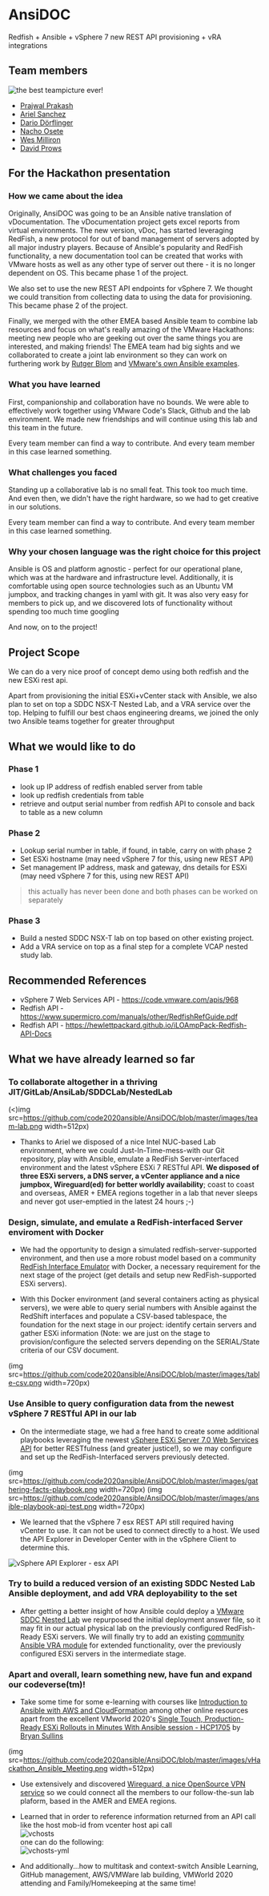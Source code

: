 # AnsiDOC

Redfish + Ansible + vSphere 7 new REST API provisioning + vRA integrations

## Team members

![the best teampicture ever!](https://github.com/code2020ansible/AnsiDOC/blob/master/vHackathon_Ansible_Team_Picture.jpg)

- [Prajwal Prakash](https://twitter.com/prajwalprakash)
- [Ariel Sanchez](https://twitter.com/arielsanchezmor)
- [Dario Dörflinger](https://twitter.com/virtual_frog)
- [Nacho Osete](https://twitter.com/ignosgt)
- [Wes Milliron](https://twitter.com/wesmilliron)
- [David Prows](https://twitter.com/commputethis)

## For the Hackathon presentation

### How we came about the idea

Originally, AnsiDOC was going to be an Ansible native translation of vDocumentation. The vDocumentation project gets excel reports from virtual environments. The new version, vDoc, has started leveraging RedFish, a new protocol for out of band management of servers adopted by all major industry players. Because of Ansible's popularity and RedFish functionality, a new documentation tool can be created that works with VMware hosts as well as any other type of server out there - it is no longer dependent on OS. This became phase 1 of the project.

We also set to use the new REST API endpoints for vSphere 7. We thought we could transition from collecting data to using the data for provisioning. This became phase 2 of the project.

Finally, we merged with the other EMEA based Ansible team to combine lab resources and focus on what's really amazing of the VMware Hackathons: meeting new people who are geeking out over the same things you are interested, and making friends! The EMEA team had big sights and we collaborated to create a joint lab environment so they can work on furthering work by [Rutger Blom](https://github.com/rutgerblom/SDDC.Lab) and [VMware's own Ansible examples](https://github.com/vmware-archive/ansible-role-vra/).

### What you have learned

First, companionship and collaboration have no bounds. We were able to effectively work together using VMware Code's Slack, Github and the lab environment. We made new friendships and will continue using this lab and this team in the future.  

Every team member can find a way to contribute. And every team member in this case learned something.

### What challenges you faced

Standing up a collaborative lab is no small feat. This took too much time. And even then, we didn't have the right hardware, so we had to get creative in our solutions.

Every team member can find a way to contribute. And every team member in this case learned something.

### Why your chosen language was the right choice for this project

Ansible is OS and platform agnostic - perfect for our operational plane, which was at the hardware and infrastructure level. Additionally, it is comfortable using open source technologies such as an Ubuntu VM jumpbox, and tracking changes in yaml with git. It was also very easy for members to pick up, and we discovered lots of functionality without spending too much time googling


And now, on to the project!


## Project Scope

We can do a very nice proof of concept demo using both redfish and the new ESXi rest api.

Apart from provisioning the initial ESXi+vCenter stack with Ansible, we also plan to set on top a SDDC NSX-T Nested Lab, and a VRA service over the top.
Helping to fulfill our best chaos engineering dreams, we joined the only two Ansible teams together for greater throughput

## What we would like to do

### Phase 1

- look up IP address of redfish enabled server from table
- look up redfish credentials from table
- retrieve and output serial number from redfish API to console and back to table as a new column

### Phase 2

- Lookup serial number in table, if found, in table, carry on with phase 2
- Set ESXi hostname (may need vSphere 7 for this, using new REST API)
- Set management IP address, mask and gateway, dns details for ESXi (may need vSphere 7 for this, using new REST API)

> this actually has never been done and both phases can be worked on separately

### Phase 3

- Build a nested SDDC NSX-T lab on top based on other existing project.
- Add a VRA service on top as a final step for a complete VCAP nested study lab.

## Recommended References

- vSphere 7 Web Services API - <https://code.vmware.com/apis/968>
- Redfish API - <https://www.supermicro.com/manuals/other/RedfishRefGuide.pdf>
- Redfish API - <https://hewlettpackard.github.io/iLOAmpPack-Redfish-API-Docs>

## What we have already learned so far

### To collaborate altogether in a thriving JIT/GitLab/AnsiLab/SDDCLab/NestedLab

(<)img src=<https://github.com/code2020ansible/AnsiDOC/blob/master/images/team-lab.png> width=512px)

- Thanks to Ariel we disposed of a nice Intel NUC-based Lab environment, where we could Just-In-Time-mess-with our Git repository, play with Ansible, emulate a RedFish Server-interfaced environment and the latest vSphere ESXi 7 RESTful API. **We disposed of three ESXi servers, a DNS server, a vCenter appliance and a nice jumpbox, Wireguard(ed) for better worldly availability**; coast to coast and overseas, AMER + EMEA regions together in a lab that never sleeps and never got user-emptied in the latest 24 hours ;-)

### Design, simulate, and emulate a RedFish-interfaced Server enviroment with Docker

- We had the opportunity to design a simulated redfish-server-supported environment, and then use a more robust model based on a community [RedFish Interface Emulator](https://github.com/code2020ansible/AnsiDOC/tree/master/Redfish-Lookup) with Docker, a necessary requirement for the next stage of the project (get details and setup new RedFish-supported ESXi servers).

- With this Docker environment (and several containers acting as physical servers), we were able to query serial numbers with Ansible against the RedShift interfaces and populate a CSV-based tablespace, the foundation for the next stage in our project: identify certain servers and gather ESXi information (Note: we are just on the stage to provision/configure the selected servers depending on the SERIAL/State criteria of our CSV document.

(img src=<https://github.com/code2020ansible/AnsiDOC/blob/master/images/table-csv.png> width=720px)

### Use Ansible to query configuration data from the newest vSphere 7 RESTful API in our lab

- On the intermediate stage, we had a free hand to create some additional playbooks leveraging the newest [vSphere ESXi Server 7.0 Web Services API](https://code.vmware.com/apis/968) for better RESTfulness (and greater justice!), so we may configure and set up the RedFish-Interfaced servers previously detected.

(img src=<https://github.com/code2020ansible/AnsiDOC/blob/master/images/gathering-facts-playbook.png> width=720px)
(img src=<https://github.com/code2020ansible/AnsiDOC/blob/master/images/ansible-playbook-api-test.png> width=720px)

- We learned that the vSphere 7 esx REST API still required having vCenter to use.  It can not be used to connect directly to a host.  We used the API Explorer in Developer Center with in the vSphere Client to determine this.

![vSphere API Explorer - esx API](https://github.com/code2020ansible/AnsiDOC/blob/master/images/vSphereAPIExporer-esxAPI.png)

### Try to build a reduced version of an existing SDDC Nested Lab Ansible deployment, and add VRA deployability to the set

- After getting a better insight of how Ansible could deploy a [VMware SDDC Nested Lab](https://github.com/code2020ansible/AnsiDOC/tree/master/Ansible-microSDDC-Lab) we repurposed the initial deployment answer file, so it may fit in our actual physical lab on the previously configured RedFish-Ready ESXi servers. We will finally try to add an existing [community Ansible VRA module](https://github.com/vmware-archive/ansible-role-vra/) for extended functionality, over the previously configured ESXi servers in the intermediate stage.

### Apart and overall, learn something new, have fun and expand our codeverse(tm)!

- Take some time for some e-learning with courses like [Introduction to Ansible with AWS and CloudFormation](https://linuxacademy.com/cp/courses/lesson/course/7748) among other online resources apart from the excellent VMworld 2020's [Single Touch, Production-Ready ESXi Rollouts in Minutes With Ansible session - HCP1705](https://my.vmworld.com/widget/vmware/vmworld2020/catalog/session/1587247214712001aHPB) by [Bryan Sullins](https://www.twitter.com/RussianLitGuy)

(img src=<https://github.com/code2020ansible/AnsiDOC/blob/master/images/vHackathon_Ansible_Meeting.png> width=512px)

- Use extensively and discovered [Wireguard, a nice OpenSource VPN service](https://www.wireguard.com/quickstart/) so we could connect all the members to our follow-the-sun lab plaform, based in the AMER and EMEA regions.

- Learned that in order to reference information returned from an API call like the host mob-id from vcenter host api call  
![vchosts](https://github.com/code2020ansible/AnsiDOC/blob/master/images/vchosts.png)  
one can do the following:  
![vchosts-yml](https://github.com/code2020ansible/AnsiDOC/blob/master/images/vchosts-yml.png)

- And additionally...how to multitask and context-switch Ansible Learning, GitHub management, AWS/VMWare lab building, VMWorld 2020 attending and Family/Homekeeping at the same time!
